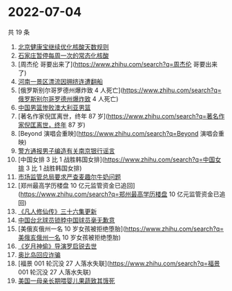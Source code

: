 # 2022-07-04

共 19 条

<!-- BEGIN -->
<!-- 最后更新时间 Mon Jul 04 2022 15:05:55 GMT+0800 (China Standard Time) -->

1. [北京健康宝继续优化核酸天数规则](https://www.zhihu.com/search?q=北京健康宝继续优化核酸天数规则)
1. [石家庄暂停每周一次的常态化核酸](https://www.zhihu.com/search?q=石家庄暂停每周一次的常态化核酸)
1. [周杰伦 哥要出来了](https://www.zhihu.com/search?q=周杰伦 哥要出来了)
1. [河南一景区漂流因拥挤连遭翻船](https://www.zhihu.com/search?q=河南一景区漂流因拥挤连遭翻船)
1. [俄罗斯别尔哥罗德州爆炸致 4 人死亡](https://www.zhihu.com/search?q=俄罗斯别尔哥罗德州爆炸致 4 人死亡)
1. [中国男篮惨败澳大利亚男篮](https://www.zhihu.com/search?q=中国男篮惨败澳大利亚男篮)
1. [著名作家倪匡离世，终年 87 岁](https://www.zhihu.com/search?q=著名作家倪匡离世，终年 87 岁)
1. [Beyond 演唱会重映](https://www.zhihu.com/search?q=Beyond 演唱会重映)
1. [警方通报男子编造有关南京银行谣言](https://www.zhihu.com/search?q=警方通报男子编造有关南京银行谣言)
1. [中国女排 3 比 1 战胜韩国女排](https://www.zhihu.com/search?q=中国女排 3 比 1 战胜韩国女排)
1. [市场监管总局要求严查麦趣尔牛奶问题](https://www.zhihu.com/search?q=市场监管总局要求严查麦趣尔牛奶问题)
1. [郑州最高学历楼盘 10 亿元监管资金已追回](https://www.zhihu.com/search?q=郑州最高学历楼盘 10 亿元监管资金已追回)
1. [《凡人修仙传》三十六集更新](https://www.zhihu.com/search?q=《凡人修仙传》三十六集更新)
1. [中国台北球员锁脖中国球员毫无歉意](https://www.zhihu.com/search?q=中国台北球员锁脖中国球员毫无歉意)
1. [美俄亥俄州一名 10 岁女孩被拒绝堕胎](https://www.zhihu.com/search?q=美俄亥俄州一名 10 岁女孩被拒绝堕胎)
1. [《岁月神偷》导演罗启锐去世](https://www.zhihu.com/search?q=《岁月神偷》导演罗启锐去世)
1. [奥比岛回应诈骗](https://www.zhihu.com/search?q=奥比岛回应诈骗)
1. [福景 001 轮沉没 27 人落水失联](https://www.zhihu.com/search?q=福景 001 轮沉没 27 人落水失联)
1. [美国一母亲长期喂婴儿果蔬致其饿死](https://www.zhihu.com/search?q=美国一母亲长期喂婴儿果蔬致其饿死)

<!-- END -->
